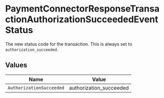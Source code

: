 # PaymentConnectorResponseTransactionAuthorizationSucceededEventStatus

The new status code for the transaction. This is always
set to `authorization_succeeded`.


## Values

| Name                     | Value                    |
| ------------------------ | ------------------------ |
| `AuthorizationSucceeded` | authorization_succeeded  |